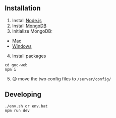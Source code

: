 ## Installation

1. Install [Node.js](https://nodejs.org/en/download/)
2. Install [MongoDB](https://www.mongodb.com/download-center?jmp=nav#community)
3. Initialize MongoDB:
 * [Mac](https://docs.mongodb.com/manual/tutorial/install-mongodb-on-os-x/#run-mongodb)
 * [Windows](https://docs.mongodb.com/manual/tutorial/install-mongodb-on-os-x/#run-mongodb)
4. Install packages
```shell
cd goc-web
npm i
```
5. :wink:
 move the two config files to `/server/config/`

## Developing
```shell
./env.sh or env.bat
npm run dev
```
